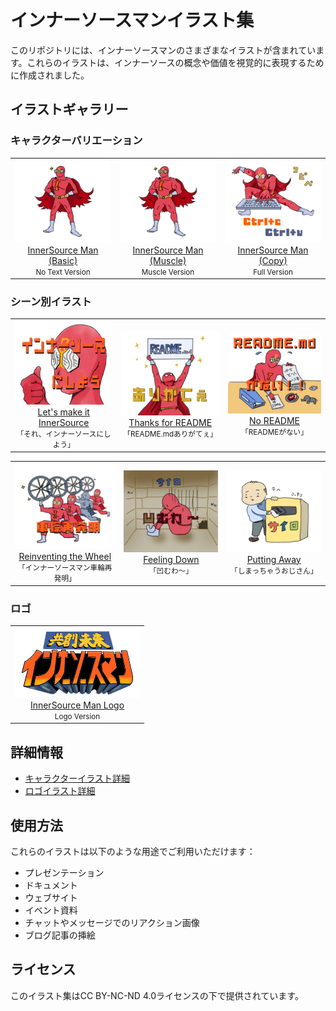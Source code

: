# インナーソースマンイラスト集

このリポジトリには、インナーソースマンのさまざまなイラストが含まれています。これらのイラストは、インナーソースの概念や価値を視覚的に表現するために作成されました。

## イラストギャラリー

### キャラクターバリエーション

<table>
  <tr>
    <td align="center">
      <img src="./character/character-no-text.png" width="200px"><br/>
      <a href="./character/character-no-text.png" download>InnerSource Man (Basic)</a><br/>
      <small>No Text Version</small>
    </td>
    <td align="center">
      <img src="./character/character-no-text-muscle.png" width="200px"><br/>
      <a href="./character/character-no-text-muscle.png" download>InnerSource Man (Muscle)</a><br/>
      <small>Muscle Version</small>
    </td>
    <td align="center">
      <img src="./character/character-copy.png" width="200px"><br/>
      <a href="./character/character-copy.png" download>InnerSource Man (Copy)</a><br/>
      <small>Full Version</small>
    </td>
  </tr>
</table>

### シーン別イラスト

<table>
  <tr>
    <td align="center">
      <img src="./character/lets-make-it-innersource.png" width="200px"><br/>
      <a href="./character/lets-make-it-innersource.png" download>Let's make it InnerSource</a><br/>
      <small>「それ、インナーソースにしよう」</small>
    </td>
    <td align="center">
      <img src="./character/thanks-for-readme.png" width="200px"><br/>
      <a href="./character/thanks-for-readme.png" download>Thanks for README</a><br/>
      <small>「README.mdありがてぇ」</small>
    </td>
    <td align="center">
      <img src="./character/no-readme.png" width="200px"><br/>
      <a href="./character/no-readme.png" download>No README</a><br/>
      <small>「READMEがない」</small>
    </td>
  </tr>
</table>

<table>
  <tr>
    <td align="center">
      <img src="./character/reinventing-the-wheel.png" width="200px"><br/>
      <a href="./character/reinventing-the-wheel.png" download>Reinventing the Wheel</a><br/>
      <small>「インナーソースマン車輪再発明」</small>
    </td>
    <td align="center">
      <img src="./character/feeling-down.png" width="200px"><br/>
      <a href="./character/feeling-down.png" download>Feeling Down</a><br/>
      <small>「凹むわ〜」</small>
    </td>
    <td align="center">
      <img src="./character/putting-away-man.png" width="200px"><br/>
      <a href="./character/putting-away-man.png" download>Putting Away</a><br/>
      <small>「しまっちゃうおじさん」</small>
    </td>
  </tr>
</table>

### ロゴ

<table>
  <tr>
    <td align="center">
      <img src="./logo/innersource-man-logo_small.png" width="200px"><br/>
      <a href="./logo/innersource-man-logo_small.png" download>InnerSource Man Logo</a><br/>
      <small>Logo Version</small>
    </td>
  </tr>
</table>

## 詳細情報

- [キャラクターイラスト詳細](./character/)
- [ロゴイラスト詳細](./logo/)

## 使用方法

これらのイラストは以下のような用途でご利用いただけます：
- プレゼンテーション
- ドキュメント
- ウェブサイト
- イベント資料
- チャットやメッセージでのリアクション画像
- ブログ記事の挿絵

## ライセンス

このイラスト集はCC BY-NC-ND 4.0ライセンスの下で提供されています。
